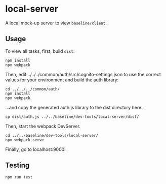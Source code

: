 # local-server
A local mock-up server to view `baseline/client`.

## Usage
To view all tasks, first, build `dist`:
```
npm install
npx webpack
```
Then, edit ../../../common/auth/src/cognito-settings.json to use the correct values for your environment and build the auth library:
```
cd ../../../common/auth/
npm install
npx webpack
```
...and copy the generated auth.js library to the dist directory here:
```
cp dist/auth.js ../../baseline/dev-tools/local-server/dist/
```
Then, start the webpack DevServer.
```
cd ../../baseline/dev-tools/local-server/
npx webpack serve
```
Finally, go to localhost:9000!

## Testing
```
npm run test
```
